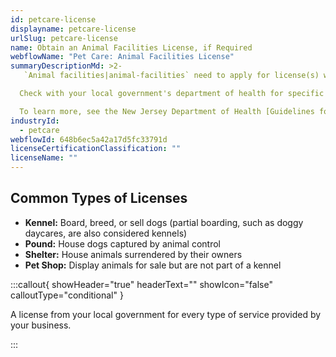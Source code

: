 ```yaml
---
id: petcare-license
displayname: petcare-license
urlSlug: petcare-license
name: Obtain an Animal Facilities License, if Required
webflowName: "Pet Care: Animal Facilities License"
summaryDescriptionMd: >2-
   `Animal facilities|animal-facilities` need to apply for license(s) with their local government annually. Your facility may need multiple licenses depending on the services you provide.

  Check with your local government's department of health for specific license application requirements and to schedule a site inspection prior to your application.

  To learn more, see the New Jersey Department of Health [Guidelines for Municipal Licensure of Animal Facilities](https://www.nj.gov/health/vph/documents/guidelines_for_municipal_licensure_of_animal_facilities.pdf).
industryId:
  - petcare
webflowId: 648b6ec5a42a17d5fc33791d
licenseCertificationClassification: ""
licenseName: ""
---
```


## Common Types of Licenses

- **Kennel:** Board, breed, or sell dogs (partial boarding, such as doggy daycares, are also considered kennels)
- **Pound:** House dogs captured by animal control
- **Shelter:** House animals surrendered by their owners
- **Pet Shop:** Display animals for sale but are not part of a kennel

:::callout{ showHeader="true" headerText="" showIcon="false" calloutType="conditional" }

A license from your local government for every type of service provided by your business.

:::

